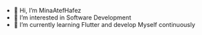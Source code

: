 - 👋 Hi, I’m MinaAtefHafez
- 👀 I’m interested in Software Development
- 🌱 I’m currently learning Flutter and develop Myself continuously

